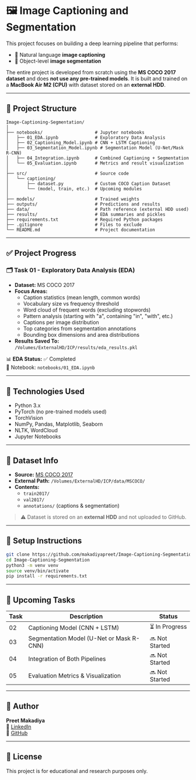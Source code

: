 # 🖼️ Image Captioning and Segmentation

This project focuses on building a deep learning pipeline that performs:
- 🧾 Natural language **image captioning**
- 🎯 Object-level **image segmentation**

The entire project is developed from scratch using the **MS COCO 2017 dataset** and does **not use any pre-trained models**. It is built and trained on a **MacBook Air M2 (CPU)** with dataset stored on an **external HDD**.

---

## 📁 Project Structure

```
Image-Captioning-Segmentation/
│
├── notebooks/                    # Jupyter notebooks
│   ├── 01_EDA.ipynb              # Exploratory Data Analysis
│   ├── 02_Captioning_Model.ipynb # CNN + LSTM Captioning
│   ├── 03_Segmentation_Model.ipynb # Segmentation Model (U-Net/Mask R-CNN)
│   ├── 04_Integration.ipynb      # Combined Captioning + Segmentation
│   └── 05_Evaluation.ipynb       # Metrics and result visualization
│
├── src/                          # Source code
│   └── captioning/
│       ├── dataset.py            # Custom COCO Caption Dataset
│       └── (model, train, etc.)  # Upcoming modules
│
├── models/                       # Trained weights
├── outputs/                      # Predictions and results
├── data/                         # Path reference (external HDD used)
├── results/                      # EDA summaries and pickles
├── requirements.txt              # Required Python packages
├── .gitignore                    # Files to exclude
└── README.md                     # Project documentation
```

---

## ✅ Project Progress

### 🗂️ Task 01 - Exploratory Data Analysis (EDA)
- **Dataset:** MS COCO 2017
- **Focus Areas:**
  - Caption statistics (mean length, common words)
  - Vocabulary size vs frequency threshold
  - Word cloud of frequent words (excluding stopwords)
  - Pattern analysis (starting with "a", containing "in", "with", etc.)
  - Captions per image distribution
  - Top categories from segmentation annotations
  - Bounding box dimensions and area distributions
- **Results Saved To:**  
  `/Volumes/ExternalHD/ICP/results/eda_results.pkl`

📊 **EDA Status:** ✅ Completed  
📁 Notebook: `notebooks/01_EDA.ipynb`

---

## 🔧 Technologies Used

- Python 3.x
- PyTorch (no pre-trained models used)
- TorchVision
- NumPy, Pandas, Matplotlib, Seaborn
- NLTK, WordCloud
- Jupyter Notebooks

---

## 💽 Dataset Info

- **Source:** [MS COCO 2017](https://cocodataset.org/#download)
- **External Path:** `/Volumes/ExternalHD/ICP/data/MSCOCO/`
- **Contents:**
  - `train2017/`
  - `val2017/`
  - `annotations/` (captions & segmentation)

> ⚠️ Dataset is stored on an **external HDD** and not uploaded to GitHub.

---

## 📌 Setup Instructions

```bash
git clone https://github.com/makadiyapreet/Image-Captioning-Segmentation.git
cd Image-Captioning-Segmentation
python3 -m venv venv
source venv/bin/activate
pip install -r requirements.txt
```

---

## 📅 Upcoming Tasks

| Task | Description | Status |
|------|-------------|--------|
| 02   | Captioning Model (CNN + LSTM) | ⏳ In Progress |
| 03   | Segmentation Model (U-Net or Mask R-CNN) | 🔜 Not Started |
| 04   | Integration of Both Pipelines | 🔜 Not Started |
| 05   | Evaluation Metrics & Visualization | 🔜 Not Started |

---

## 👤 Author

**Preet Makadiya**  
🔗 [LinkedIn](https://www.linkedin.com/in/preet-makadiya-13102004-p)  
🔗 [GitHub](https://github.com/makadiyapreet)

---

## 🏁 License

This project is for educational and research purposes only.
